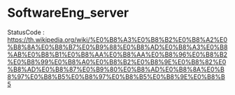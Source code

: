 # SoftwareEng_server
StatusCode : https://th.wikipedia.org/wiki/%E0%B8%A3%E0%B8%B2%E0%B8%A2%E0%B8%8A%E0%B8%B7%E0%B9%88%E0%B8%AD%E0%B8%A3%E0%B8%AB%E0%B8%B1%E0%B8%AA%E0%B8%AA%E0%B8%96%E0%B8%B2%E0%B8%99%E0%B8%A0%E0%B8%B2%E0%B8%9E%E0%B8%82%E0%B8%AD%E0%B8%87%E0%B9%80%E0%B8%AD%E0%B8%8A%E0%B8%97%E0%B8%B5%E0%B8%97%E0%B8%B5%E0%B8%9E%E0%B8%B5
